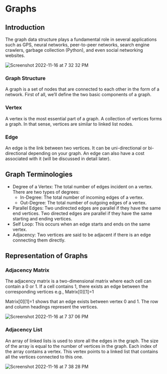 # Graphs

## Introduction
The graph data structure plays a fundamental role in several applications such as GPS, neural networks, peer-to-peer networks, search engine crawlers, garbage collection (Python), and even social networking websites.

![Screenshot 2022-11-16 at 7 32 32 PM](https://user-images.githubusercontent.com/22169012/202200917-11cbf05e-d4ba-49b7-b249-5065e1ffbc7f.png)

### Graph Structure
A graph is a set of nodes that are connected to each other in the form of a network. First of all, we’ll define the two basic components of a graph.

### Vertex
A vertex is the most essential part of a graph. A collection of vertices forms a graph. In that sense, vertices are similar to linked list nodes.

### Edge
An edge is the link between two vertices. It can be uni-directional or bi-directional depending on your graph. An edge can also have a cost associated with it (will be discussed in detail later).

## Graph Terminologies
- Degree of a Vertex: The total number of edges incident on a vertex. There are two types of degrees:
  - In-Degree: The total number of incoming edges of a vertex.
  - Out-Degree: The total number of outgoing edges of a vertex.
- Parallel Edges: Two undirected edges are parallel if they have the same end vertices. Two directed edges are parallel if they have the same starting and ending vertices.
- Self Loop: This occurs when an edge starts and ends on the same vertex.
- Adjacency: Two vertices are said to be adjacent if there is an edge connecting them directly.


## Representation of Graphs

### Adjacency Matrix
The adjacency matrix is a two-dimensional matrix where each cell can contain a 0 or 1. If a cell contains 1, there exists an edge between the corresponding vertices e.g., Matrix[0][1]=1

Matrix[0][1]=1 shows that an edge exists between vertex 0 and 1. The row and column headings represent the vertices.
 
![Screenshot 2022-11-16 at 7 37 06 PM](https://user-images.githubusercontent.com/22169012/202201938-b3160c4a-52ef-4fcd-8c60-76a2d6f6c5b6.png)


### Adjacency List
An array of linked lists is used to store all the edges in the graph. The size of the array is equal to the number of vertices in the graph. Each index of the array contains a vertex. This vertex points to a linked list that contains all the vertices connected to this one.

![Screenshot 2022-11-16 at 7 38 28 PM](https://user-images.githubusercontent.com/22169012/202202251-6556a15a-6bfb-487e-85bb-5d8076b9933f.png)

